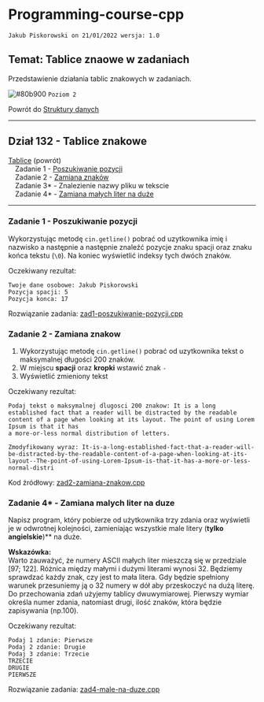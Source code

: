 # Programming-course-cpp

`Jakub Piskorowski on 21/01/2022 wersja: 1.0`

## Temat: Tablice znaowe w zadaniach

Przedstawienie działania tablic znakowych w zadaniach.

![#80b900](https://via.placeholder.com/15/80b900/000000?text=+) `Poziom 2`

Powrót do [Struktury danych](/1-programowanie-strukturalne/1-3-struktury-danych/README.md)

---

## Dział 132 - Tablice znakowe

[Tablice](/1-programowanie-strukturalne/1-3-struktury-danych/1-3-1-tablice/README.md) (powrót) \
&emsp;Zadanie 1 - [Poszukiwanie pozycji](#zadanie-1---poszukiwanie-pozycji)\
&emsp;Zadanie 2 - [Zamiana znaków](#zadanie-2---zamiana-znakow) \
&emsp;Zadanie 3\* - Znalezienie nazwy pliku w tekscie \
&emsp;Zadanie 4\* - [Zamiana małych liter na duże](#zadanie-4---zamiana-malych-liter-na-duze)

---

### Zadanie 1 - Poszukiwanie pozycji

Wykorzystując metodę `cin.getline()` pobrać od uzytkownika imię i nazwisko a następnie a następnie znaleźć pozycje znaku spacji oraz znaku końca tekstu (`\0`). Na koniec wyświetlić indeksy tych dwóch znaków.

Oczekiwany rezultat:

```text
Twoje dane osobowe: Jakub Piskorowski
Pozycja spacji: 5
Pozycja konca: 17
```

Rozwiązanie zadania: [zad1-poszukiwanie-pozycji.cpp](zad1-poszukiwanie-pozycji.cpp)

### Zadanie 2 - Zamiana znakow

1. Wykorzystując metodę `cin.getline()` pobrać od uzytkownika tekst o maksymalnej długości 200 znaków.
2. W miejscu **spacji** oraz **kropki** wstawić znak `-`
3. Wyświetlić zmieniony tekst

Oczekiwany rezultat:

```text
Podaj tekst o maksymalnej dlugosci 200 znakow: It is a long established fact that a reader will be distracted by the readable content of a page when looking at its layout. The point of using Lorem Ipsum is that it has 
a more-or-less normal distribution of letters.

Zmodyfikowany wyraz: It-is-a-long-established-fact-that-a-reader-will-be-distracted-by-the-readable-content-of-a-page-when-looking-at-its-layout--The-point-of-using-Lorem-Ipsum-is-that-it-has-a-more-or-less-normal-distri
```

Kod źródłowy: [zad2-zamiana-znakow.cpp](zad2-zamiana-znakow.cpp)

### Zadanie 4* - Zamiana malych liter na duze

Napisz program, który pobierze od użytkownika trzy zdania oraz wyświetli je w odwrotnej kolejności, zamieniając wszystkie male litery (**tylko angielskie**)** na duże.

**Wskazówka:** \
Warto zauważyć, że numery ASCII małych liter mieszczą się w przedziale [97; 122]. Różnica między małymi i dużymi literami wynosi 32. Będziemy sprawdzać każdy znak, czy jest to mała litera. Gdy będzie spełniony warunek przesuniemy ją o 32 numery w dół aby przeskoczyć na dużą literę. Do przechowania zdań użyjemy tablicy dwuwymiarowej. Pierwszy wymiar określa numer zdania, natomiast drugi, ilość znaków, która będzie zapisywania (np.100).

Oczekiwany rezultat:

```text
Podaj 1 zdanie: Pierwsze
Podaj 2 zdanie: Drugie
Podaj 3 zdanie: Trzecie
TRZECIE
DRUGIE
PIERWSZE
```

Rozwiązanie zadania: [zad4-male-na-duze.cpp](zad4-male-na-duze.cpp)
